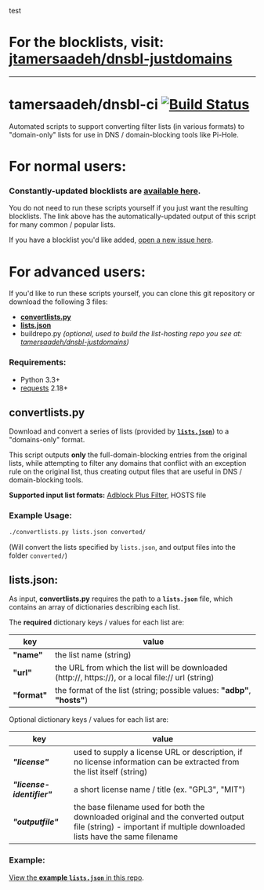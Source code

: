 test
# For the blocklists, visit: [jtamersaadeh/dnsbl-justdomains](https://github.com/tamersaadeh/dnsbl-justdomains)

-----

# tamersaadeh/dnsbl-ci [![Build Status](https://travis-ci.org/tamersaadeh/dnsbl-ci.svg?branch=master)](https://travis-ci.org/tamersaadeh/dnsbl-ci)

Automated scripts to support converting filter lists (in various formats) to "domain-only" lists for use in DNS / domain-blocking tools like Pi-Hole.

# For normal users:
### Constantly-updated blocklists are [available here](https://github.com/tamersaadeh/dnsbl-justdomains).
You do not need to run these scripts yourself if you just want the resulting blocklists. The link above has the automatically-updated output of this script for many common / popular lists.

If you have a blocklist you'd like added, [open a new issue here](https://github.com/tamersaadeh/dnsbl-ci/issues).

# For advanced users:

If you'd like to run these scripts yourself, you can clone this git repository or download the following 3 files:
- [**convertlists.py**](#convertlistspy)
- [**lists.json**](#listsjson)
- buildrepo.py _(optional, used to build the list-hosting repo you see at: [tamersaadeh/dnsbl-justdomains](https://github.com/tamersaadeh/dnsbl-justdomains))_

### Requirements:
- Python 3.3+
- [requests](https://pypi.python.org/pypi/requests) 2.18+

## convertlists.py

Download and convert a series of lists (provided by [**`lists.json`**](#listsjson)) to a "domains-only" format.

This script outputs **only** the full-domain-blocking entries from the original lists, while attempting to filter any domains that conflict with an exception rule on the original list, thus creating output files that are useful in DNS / domain-blocking tools.

**Supported input list formats:** [Adblock Plus Filter](https://adblockplus.org/filters), HOSTS file

### Example Usage:
```sh
./convertlists.py lists.json converted/
```
(Will convert the lists specified by `lists.json`, and output files into the folder `converted/`)

## lists.json:
As input, **convertlists.py** requires the path to a **`lists.json`** file, which contains an array of dictionaries describing each list.

The **required** dictionary keys / values for each list are:

| key | value |
| -- | -- |
| **"name"** | the list name (string) |
| **"url"** | the URL from which the list will be downloaded (http://, https://), or a local file:// url (string) |
| **"format"** | the format of the list (string; possible values: **"adbp"**, **"hosts"**)

Optional dictionary keys / values for each list are:

| key | value |
| -- | -- |
| **_"license"_** | used to supply a license URL or description, if no license information can be extracted from the list itself (string) |
| **_"license-identifier"_** | a short license name / title (ex. "GPL3", "MIT") |
| **_"outputfile"_** | the base filename used for both the downloaded original and the converted output file (string) - important if multiple downloaded lists have the same filename |

### Example:

[View the **example `lists.json`** in this repo](lists.json).
